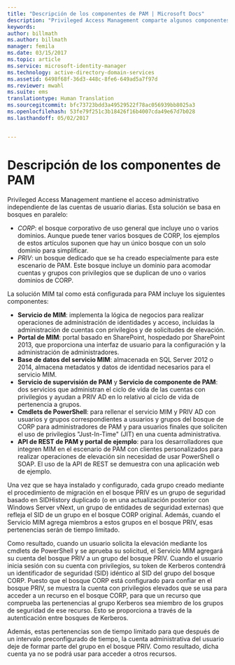 ```yaml
---
title: "Descripción de los componentes de PAM | Microsoft Docs"
description: "Privileged Access Management comparte algunos componentes con MIM y dispone de algunos propios. Obtenga información sobre cómo funcionan conjuntamente."
keywords: 
author: billmath
ms.author: billmath
manager: femila
ms.date: 03/15/2017
ms.topic: article
ms.service: microsoft-identity-manager
ms.technology: active-directory-domain-services
ms.assetid: 6498f68f-36d3-448c-8fe6-649ad5a7f97d
ms.reviewer: mwahl
ms.suite: ems
translationtype: Human Translation
ms.sourcegitcommit: bfc73723bdd3a49529522f78ac056939bb8025a3
ms.openlocfilehash: 53fe79f251c3b18426f16b4007cda49e67d7b028
ms.lasthandoff: 05/02/2017


---
```


# <a name="understand-the-components-of-pam"></a>Descripción de los componentes de PAM

Privileged Access Management mantiene el acceso administrativo independiente de las cuentas de usuario diarias. Esta solución se basa en bosques en paralelo:

- *CORP*: el bosque corporativo de uso general que incluye uno o varios dominios. Aunque puede tener varios bosques de CORP, los ejemplos de estos artículos suponen que hay un único bosque con un solo dominio para simplificar.  
- *PRIV*: un bosque dedicado que se ha creado especialmente para este escenario de PAM. Este bosque incluye un dominio para acomodar cuentas y grupos con privilegios que se duplican de uno o varios dominios de CORP.

La solución MIM tal como está configurada para PAM incluye los siguientes componentes:  

- **Servicio de MIM**: implementa la lógica de negocios para realizar operaciones de administración de identidades y acceso, incluidas la administración de cuentas con privilegios y de solicitudes de elevación.   
- **Portal de MIM**: portal basado en SharePoint, hospedado por SharePoint 2013, que proporciona una interfaz de usuario para la configuración y la administración de administradores.
- **Base de datos del servicio MIM**: almacenada en SQL Server 2012 o 2014, almacena metadatos y datos de identidad necesarios para el servicio MIM.
- **Servicio de supervisión de PAM** y **Servicio de componente de PAM**: dos servicios que administran el ciclo de vida de las cuentas con privilegios y ayudan a PRIV AD en lo relativo al ciclo de vida de pertenencia a grupos.
- **Cmdlets de PowerShell**: para rellenar el servicio MIM y PRIV AD con usuarios y grupos correspondientes a usuarios y grupos del bosque de CORP para administradores de PAM y para usuarios finales que soliciten el uso de privilegios "Just-In-Time" (JIT) en una cuenta administrativa.
- **API de REST de PAM y portal de ejemplo**: para los desarrolladores que integren MIM en el escenario de PAM con clientes personalizados para realizar operaciones de elevación sin necesidad de usar PowerShell o SOAP. El uso de la API de REST se demuestra con una aplicación web de ejemplo.

Una vez que se haya instalado y configurado, cada grupo creado mediante el procedimiento de migración en el bosque PRIV es un grupo de seguridad basado en SIDHistory duplicado (o en una actualización posterior con Windows Server vNext, un grupo de entidades de seguridad externas) que refleja el SID de un grupo en el bosque CORP original. Además, cuando el Servicio MIM agrega miembros a estos grupos en el bosque PRIV, esas pertenencias serán de tiempo limitado.

Como resultado, cuando un usuario solicita la elevación mediante los cmdlets de PowerShell y se aprueba su solicitud, el Servicio MIM agregará su cuenta del bosque PRIV a un grupo del bosque PRIV. Cuando el usuario inicia sesión con su cuenta con privilegios, su token de Kerberos contendrá un identificador de seguridad (SID) idéntico al SID del grupo del bosque CORP. Puesto que el bosque CORP está configurado para confiar en el bosque PRIV, se muestra la cuenta con privilegios elevados que se usa para acceder a un recurso en el bosque CORP, para que un recurso que comprueba las pertenencias al grupo Kerberos sea miembro de los grupos de seguridad de ese recurso. Esto se proporciona a través de la autenticación entre bosques de Kerberos.

Además, estas pertenencias son de tiempo limitado para que después de un intervalo preconfigurado de tiempo, la cuenta administrativa del usuario deje de formar parte del grupo en el bosque PRIV. Como resultado, dicha cuenta ya no se podrá usar para acceder a otros recursos.


